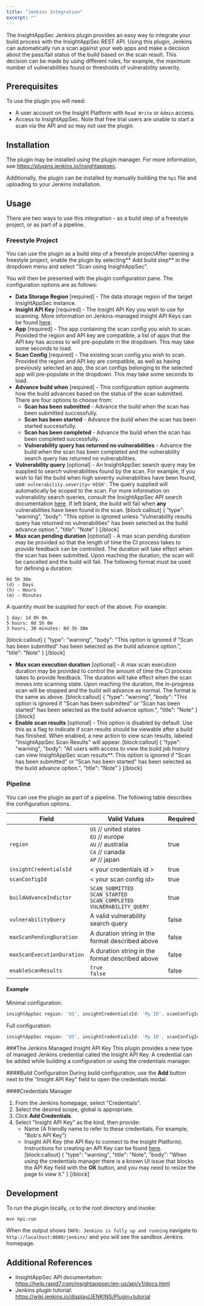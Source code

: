 ```yaml
---
title: "Jenkins Integration"
excerpt: ""
---
```

The InsightAppSec Jenkins plugin provides an easy way to integrate your build process with the InsightAppSec REST API. Using this plugin, Jenkins can automatically run a scan against your web apps and make a decision about the pass/fail status of the build based on the scan result. This decision can be made by using different rules, for example, the maximum number of vulnerabilities found or thresholds of vulnerability severity.

## Prerequisites
To use the plugin you will need:
* A user account on the Insight Platform with `Read Write` or `Admin` access.
* Access to InsightAppSec. Note that free trial users are unable to start a scan via the API and so may not use the plugin.

## Installation
The plugin may be installed using the plugin manager. For more information, see https://plugins.jenkins.io/insightappsec. 

Additionally, the plugin can be installed by manually building the `hpi` file and uploading to your Jenkins installation.

## Usage
There are two ways to use this integration - as a build step of a freestyle project, or as part of a pipeline. 

### Freestyle Project
You can use the plugin as a build step of a freestyle projectAfter opening a freestyle project, enable the plugin by selecting** Add build step** in the dropdown menu and select "Scan using InsightAppSec".

You will then be presented with the plugin configuration pane. The configuration options are as follows:
* **Data Storage Region** [required] - The data storage region of the target InsightAppSec instance.
* **Insight API Key** [required] - The Insight API Key you wish to use for scanning. More information on Jenkins-managed Insight API Keys can be found [here](doc:jenkins-integration#section-the-jenkins-managed-insight-api-key).
* **App** [required] - The app containing the scan config you wish to scan. Provided the region and API key are compatible, a list of apps that the API key has access to will pre-populate in the dropdown. This may take some seconds to load. 
* **Scan Config** [required] - The existing scan config you wish to scan. Provided the region and API key are compatible, as well as having previously selected an app, the scan configs belonging to the selected app will pre-populate in the dropdown. This may take some seconds to load.
* **Advance build when** [required] - This configuration option augments how the build advances based on the status of the scan submitted. There are four options to choose from:
    * **Scan has been submitted** - Advance the build when the scan has been submitted successfully.
    * **Scan has been started** - Advance the build when the scan has been started successfully.
    * **Scan has been completed** - Advance the build when the scan has been completed successfully.
    * **Vulnerability query has returned no vulnerabilities** - Advance the build when the scan has been completed and the vulnerability search query has returned no vulnerabilities. 
* **Vulnerability query** [optional] - An InsightAppSec search query may be supplied to search vulnerabilities found by the scan. For example, if you wish to fail the build when high severity vulnerabilities have been found, use: `vulnerability.severity='HIGH'`.
The query supplied will automatically be scoped to the scan. For more information on vulnerability search queries, consult the InsightAppSec API search documentation [here](https://help.rapid7.com/insightappsec/en-us/api/v1/docs.html#tag/Search). 
If left blank, the build will fail when **any** vulnerabilities have been found in the scan.
[block:callout]
{
  "type": "warning",
  "body": "This option is ignored unless \"Vulnerability results query has returned no vulnerabilities\" has been selected as the build advance option.",
  "title": "Note"
}
[/block]
* **Max scan pending duration** [optional] - A max scan pending duration may be provided so that the length of time the CI process takes to provide feedback can be controlled. The duration will take effect when the scan has been submitted. Upon reaching the duration, the scan will be cancelled and the build will fail.
The following format must be used for defining a duration: 
``` 
0d 5h 30m 
(d) - Days
(h) - Hours
(m) - Minutes
```
A quantity must be supplied for each of the above. For example:
```
1 day: 1d 0h 0m
5 hours: 0d 5h 0m
3 hours, 30 minutes: 0d 3h 30m
``` 
[block:callout]
{
  "type": "warning",
  "body": "This option is ignored if \"Scan has been submitted\" has been selected as the build advance option.",
  "title": "Note"
}
[/block]
* **Max scan execution duration** [optional] - A max scan execution duration may be provided to control the amount of time the CI process takes to provide feedback. The duration will take effect when the scan moves into scanning state. Upon reaching the duration, the in-progress scan will be stopped and the build will advance as normal. The format is the same as above.
[block:callout]
{
  "type": "warning",
  "body": "This option is ignored if \"Scan has been submitted\" or \"Scan has been started\" has been selected as the build advance option.",
  "title": "Note"
}
[/block]
* **Enable scan results** [optional] - This option is disabled by default. Use this as a flag to indicate if scan results should be viewable after a build has finished. When enabled, a new action to view scan results, labeled "InsightAppSec Scan Results" will appear.
[block:callout]
{
  "type": "warning",
  "body": "All users with access to view the build job history can view InsightAppSec scan results**. This option is ignored if \"Scan has been submitted\" or \"Scan has been started\" has been selected as the build advance option.",
  "title": "Note"
}
[/block]
### Pipeline
You can use the plugin as part of a pipeline. The following table describes the configuration options. 

| Field    | Valid Values                 | Required|                                                        
|----------|------------------------------|---------|
| `region` | `US` // united states <br> `EU` // europe <br> `AU` // australia <br> `CA` // canada <br> `AP` // japan  | true |  
| `insightCredentialsId`         |     < your credentials id >                         | true |
| `scanConfigId`         | < your scan config id>                              | true |
| `buildAdvanceIndictor`         | `SCAN_SUBMITTED` <br> `SCAN_STARTED` <br> `SCAN_COMPLETED` <br> `VULNERABILITY_QUERY` | true |
| `vulnerabilityQuery`         | A valid vulnerability search query| false |
| `maxScanPendingDuration`         | A duration string in the format described above | false |
| `maxScanExecutionDuration`         | A duration string in the format described above | false |
| `enableScanResults`         | `true` <br> `false` | false |

#### Example

Minimal configuration:
```groovy
insightAppSec region: 'US', insightCredentialsId: 'My ID', scanConfigId: 'f5984f53-2399-47e2-a6b9-010933cbc440', buildAdvanceIndicator: VULNERABILITY_QUERY
```

Full configuration:
```groovy
insightAppSec region: 'US', insightCredentialsId: 'My ID', scanConfigId: 'f5984f53-2399-47e2-a6b9-010933cbc440', buildAdvanceIndicator: VULNERABILITY_QUERY, vulnerabilityQuery: 'vulnerability.severity=\'HIGH\'', maxScanPendingDuration: '0d 0h 10m', maxScanExecutionDuration: '0d 10h 0m', enableScanResults: true
```

###The Jenkins Managed Insight API Key
This plugin provides a new type of managed Jenkins credential called the Insight API Key. A credential can be added while building a configuration or using the credentials manager.

####Build Configuration
During build configuration, use the **Add** button next to the "Insight API Key" field to open the credentials modal.
    
####Credentials Manager
1. From the Jenkins homepage, select "Credentials".
2. Select the desired scope, global is appropriate.
3. Click **Add Credentials**.
4. Select "Insight API Key" as the kind, then provide:
    * Name (A friendly name to refer to these credentials. For example, "Bob's API Key")
    * Insight API Key (the API Key to connect to the Insight Platform). Instructions for creating an API Key can be found [here](https://insight.help.rapid7.com/docs/managing-platform-api-keys).
[block:callout]
{
  "type": "warning",
  "title": "Note",
  "body": "When using the credentials manager there is a known UI issue that blocks the API Key field with the **OK** button, and you may need to resize the page to view it."
}
[/block]
## Development
To run the plugin locally, `cd` to the root directory and invoke:
```
mvn hpi:run
```
When the output shows `INFO: Jenkins is fully up and running` navigate to `http://localhost:8080/jenkins/` and you will see the sandbox Jenkins homepage.

## Additional References
* InsightAppSec API documentation: https://help.rapid7.com/insightappsec/en-us/api/v1/docs.html
* Jenkins plugin tutorial: https://wiki.jenkins.io/display/JENKINS/Plugin+tutorial